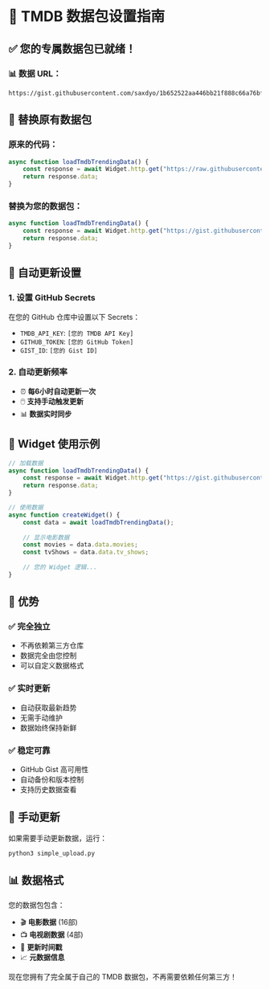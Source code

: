 # 🎯 TMDB 数据包设置指南

## ✅ 您的专属数据包已就绪！

### 📊 数据 URL：
```
https://gist.githubusercontent.com/saxdyo/1b652522aa446bb21f888c66a76bf6cb/raw/fd776ad18fcef7e87828d3c25a8751f34c9711a4/TMDB_Trending.json
```

## 🔄 替换原有数据包

### 原来的代码：
```javascript
async function loadTmdbTrendingData() {
    const response = await Widget.http.get("https://raw.githubusercontent.com/quantumultxx/ForwardWidgets/refs/heads/main/data/TMDB_Trending.json");
    return response.data;
}
```

### 替换为您的数据包：
```javascript
async function loadTmdbTrendingData() {
    const response = await Widget.http.get("https://gist.githubusercontent.com/saxdyo/1b652522aa446bb21f888c66a76bf6cb/raw/fd776ad18fcef7e87828d3c25a8751f34c9711a4/TMDB_Trending.json");
    return response.data;
}
```

## 🤖 自动更新设置

### 1. 设置 GitHub Secrets
在您的 GitHub 仓库中设置以下 Secrets：
- `TMDB_API_KEY`: `[您的 TMDB API Key]`
- `GITHUB_TOKEN`: `[您的 GitHub Token]`
- `GIST_ID`: `[您的 Gist ID]`

### 2. 自动更新频率
- ⏰ **每6小时自动更新一次**
- 🖱️ **支持手动触发更新**
- 📊 **数据实时同步**

## 📱 Widget 使用示例

```javascript
// 加载数据
async function loadTmdbTrendingData() {
    const response = await Widget.http.get("https://gist.githubusercontent.com/saxdyo/1b652522aa446bb21f888c66a76bf6cb/raw/fd776ad18fcef7e87828d3c25a8751f34c9711a4/TMDB_Trending.json");
    return response.data;
}

// 使用数据
async function createWidget() {
    const data = await loadTmdbTrendingData();
    
    // 显示电影数据
    const movies = data.data.movies;
    const tvShows = data.data.tv_shows;
    
    // 您的 Widget 逻辑...
}
```

## 🎯 优势

### ✅ 完全独立
- 不再依赖第三方仓库
- 数据完全由您控制
- 可以自定义数据格式

### ✅ 实时更新
- 自动获取最新趋势
- 无需手动维护
- 数据始终保持新鲜

### ✅ 稳定可靠
- GitHub Gist 高可用性
- 自动备份和版本控制
- 支持历史数据查看

## 🔧 手动更新

如果需要手动更新数据，运行：
```bash
python3 simple_upload.py
```

## 📊 数据格式

您的数据包包含：
- 🎬 **电影数据** (16部)
- 📺 **电视剧数据** (4部)
- 📅 **更新时间戳**
- 📈 **元数据信息**

现在您拥有了完全属于自己的 TMDB 数据包，不再需要依赖任何第三方！